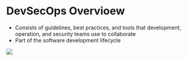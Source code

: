 # DevSecOps Overvioew

* Consists of guidelines, best practices, and tools that development, operation, and security teams use to collaborate
* Part of the software development lifecycle

![](https://github.com/JonmarCorpuz/SecondBrain/blob/main/Assets/Whitespace.png)
